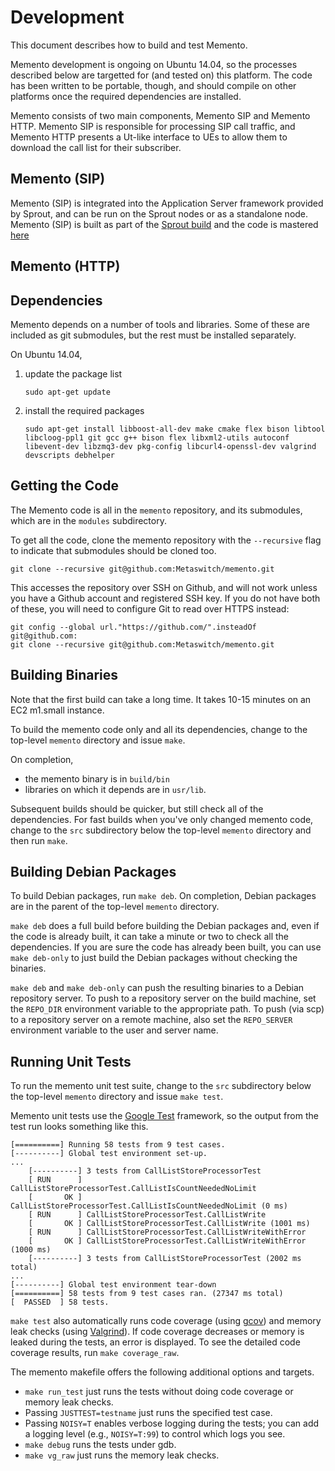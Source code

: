 # Development

This document describes how to build and test Memento.

Memento development is ongoing on Ubuntu 14.04, so the processes described
below are targetted for (and tested on) this platform.  The code has been
written to be portable, though, and should compile on other platforms once the
required dependencies are installed.

Memento consists of two main components, Memento SIP and Memento HTTP. Memento SIP is responsible for processing SIP call traffic, and Memento HTTP presents a Ut-like interface to UEs to allow them to download the call list for their subscriber.

## Memento (SIP)

Memento (SIP) is integrated into the Application Server framework provided by Sprout,
and can be run on the Sprout nodes or as a standalone node. Memento (SIP) is built as part of the [Sprout build](https://github.com/Metaswitch/sprout/blob/dev/docs/Development.md) and the code is mastered [here](https://github.com/Metaswitch/memento-as)

## Memento (HTTP)

Dependencies
------------

Memento depends on a number of tools and libraries.  Some of these are
included as git submodules, but the rest must be installed separately.

On Ubuntu 14.04,

1.  update the package list

        sudo apt-get update

2.  install the required packages

        sudo apt-get install libboost-all-dev make cmake flex bison libtool libcloog-ppl1 git gcc g++ bison flex libxml2-utils autoconf libevent-dev libzmq3-dev pkg-config libcurl4-openssl-dev valgrind devscripts debhelper
        
Getting the Code
----------------

The Memento code is all in the `memento` repository, and its submodules, which
are in the `modules` subdirectory.

To get all the code, clone the memento repository with the `--recursive` flag to
indicate that submodules should be cloned too.

    git clone --recursive git@github.com:Metaswitch/memento.git

This accesses the repository over SSH on Github, and will not work unless you have a Github account and registered SSH key. If you do not have both of these, you will need to configure Git to read over HTTPS instead:

    git config --global url."https://github.com/".insteadOf git@github.com:
    git clone --recursive git@github.com:Metaswitch/memento.git

Building Binaries
-----------------

Note that the first build can take a long time. It takes 10-15 minutes on
an EC2 m1.small instance.

To build the memento code only and all its dependencies, change to the top-level `memento`
directory and issue `make`.

On completion,

* the memento binary is in `build/bin`
* libraries on which it depends are in `usr/lib`.

Subsequent builds should be quicker, but still check all of the
dependencies. For fast builds when you've only changed memento code, change to
the `src` subdirectory below the top-level `memento` directory and then run
`make`.

Building Debian Packages
------------------------

To build Debian packages, run `make deb`.  On completion, Debian packages
are in the parent of the top-level `memento` directory.

`make deb` does a full build before building the Debian packages and, even if
the code is already built, it can take a minute or two to check all the
dependencies.  If you are sure the code has already been built, you can use
`make deb-only` to just build the Debian packages without checking the
binaries.

`make deb` and `make deb-only` can push the resulting binaries to a Debian
repository server.  To push to a repository server on the build machine, set
the `REPO_DIR` environment variable to the appropriate path.  To push (via
scp) to a repository server on a remote machine, also set the `REPO_SERVER`
environment variable to the user and server name.

Running Unit Tests
------------------

To run the memento unit test suite, change to the `src` subdirectory below
the top-level `memento` directory and issue `make test`.

Memento unit tests use the [Google Test](https://code.google.com/p/googletest/)
framework, so the output from the test run looks something like this.

    [==========] Running 58 tests from 9 test cases.
    [----------] Global test environment set-up.
	...
        [----------] 3 tests from CallListStoreProcessorTest
        [ RUN      ] CallListStoreProcessorTest.CallListIsCountNeededNoLimit
        [       OK ] CallListStoreProcessorTest.CallListIsCountNeededNoLimit (0 ms)
        [ RUN      ] CallListStoreProcessorTest.CallListWrite
        [       OK ] CallListStoreProcessorTest.CallListWrite (1001 ms)
        [ RUN      ] CallListStoreProcessorTest.CallListWriteWithError
        [       OK ] CallListStoreProcessorTest.CallListWriteWithError (1000 ms)
        [----------] 3 tests from CallListStoreProcessorTest (2002 ms total)
	...
    [----------] Global test environment tear-down
    [==========] 58 tests from 9 test cases ran. (27347 ms total)
    [  PASSED  ] 58 tests.

`make test` also automatically runs code coverage (using
[gcov](http://gcc.gnu.org/onlinedocs/gcc/Gcov.html)) and memory leak checks
(using [Valgrind](http://valgrind.org/)).  If code coverage decreases or
memory is leaked during the tests, an error is displayed. To see the detailed
code coverage results, run `make coverage_raw`.

The memento makefile offers the following additional options and targets.

*   `make run_test` just runs the tests without doing code coverage or memory
    leak checks.
*   Passing `JUSTTEST=testname` just runs the specified test case.
*   Passing `NOISY=T` enables verbose logging during the tests; you can add
    a logging level (e.g., `NOISY=T:99`) to control which logs you see.
*   `make debug` runs the tests under gdb.
*   `make vg_raw` just runs the memory leak checks.
